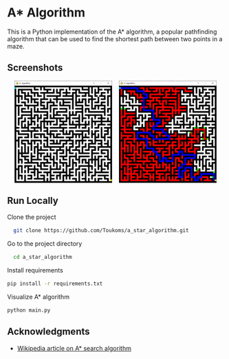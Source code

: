 # A* Algorithm
This is a Python implementation of the A* algorithm, a popular pathfinding algorithm that can be used to find the shortest path between two points in a maze.

## Screenshots

<div style="display:flex;justify-content:space-evenly;">
<img src="./a_start_image_1.png" alt="image_1" width="45%"/>
<img src="./a_start_image_2.png" alt="image_2" width="45%"/>
</div>

## Run Locally

Clone the project

```bash
  git clone https://github.com/Toukoms/a_star_algorithm.git
```

Go to the project directory

```bash
  cd a_star_algorithm
```

Install requirements

```bash
pip install -r requirements.txt
```

Visualize A* algorithm

```bash
python main.py
```

## Acknowledgments

- [Wikipedia article on A* search algorithm](https://en.wikipedia.org/wiki/A*_search_algorithm)
